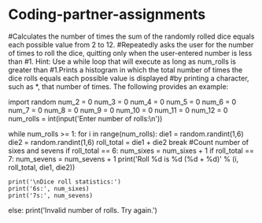 # Coding-partner-assignments
#Calculates the number of times the sum of the randomly rolled dice equals each possible value from 2 to 12.
#Repeatedly asks the user for the number of times to roll the dice, quitting only when the user-entered number is less than 
#1. Hint: Use a while loop that will execute as long as num_rolls is greater than 
#1.Prints a histogram in which the total number of times the dice rolls equals each possible value is displayed 
#by printing a character, such as *, that number of times. The following provides an example:

import random
num_2 = 0
num_3 = 0
num_4 = 0
num_5 = 0
num_6 = 0
num_7 = 0
num_8 = 0
num_9 = 0
num_10 = 0
num_11 = 0
num_12 = 0
num_rolls = int(input('Enter number of rolls:\n'))

while num_rolls >= 1:
    for i in range(num_rolls):
        die1 = random.randint(1,6)
        die2 = random.randint(1,6)
        roll_total = die1 + die2
break
        #Count number of sixes and sevens
        if roll_total == 6:
            num_sixes = num_sixes + 1
        if roll_total == 7:
            num_sevens = num_sevens + 1
        print('Roll %d is %d (%d + %d)' % (i, roll_total, die1, die2))

    print('\nDice roll statistics:')
    print('6s:', num_sixes)
    print('7s:', num_sevens)
else:
    print('Invalid number of rolls. Try again.')

